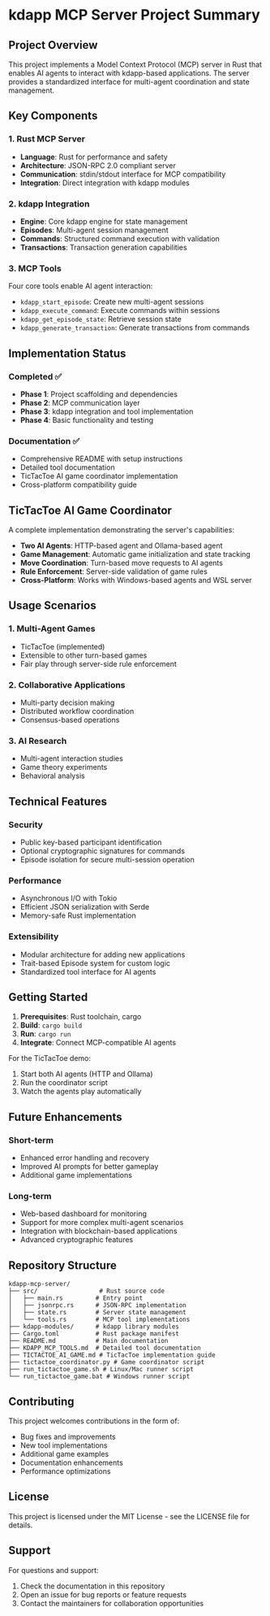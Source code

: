 # kdapp MCP Server Project Summary

## Project Overview

This project implements a Model Context Protocol (MCP) server in Rust that enables AI agents to interact with kdapp-based applications. The server provides a standardized interface for multi-agent coordination and state management.

## Key Components

### 1. Rust MCP Server
- **Language**: Rust for performance and safety
- **Architecture**: JSON-RPC 2.0 compliant server
- **Communication**: stdin/stdout interface for MCP compatibility
- **Integration**: Direct integration with kdapp modules

### 2. kdapp Integration
- **Engine**: Core kdapp engine for state management
- **Episodes**: Multi-agent session management
- **Commands**: Structured command execution with validation
- **Transactions**: Transaction generation capabilities

### 3. MCP Tools
Four core tools enable AI agent interaction:
- `kdapp_start_episode`: Create new multi-agent sessions
- `kdapp_execute_command`: Execute commands within sessions
- `kdapp_get_episode_state`: Retrieve session state
- `kdapp_generate_transaction`: Generate transactions from commands

## Implementation Status

### Completed ✅
- **Phase 1**: Project scaffolding and dependencies
- **Phase 2**: MCP communication layer
- **Phase 3**: kdapp integration and tool implementation
- **Phase 4**: Basic functionality and testing

### Documentation ✅
- Comprehensive README with setup instructions
- Detailed tool documentation
- TicTacToe AI game coordinator implementation
- Cross-platform compatibility guide

## TicTacToe AI Game Coordinator

A complete implementation demonstrating the server's capabilities:
- **Two AI Agents**: HTTP-based agent and Ollama-based agent
- **Game Management**: Automatic game initialization and state tracking
- **Move Coordination**: Turn-based move requests to AI agents
- **Rule Enforcement**: Server-side validation of game rules
- **Cross-Platform**: Works with Windows-based agents and WSL server

## Usage Scenarios

### 1. Multi-Agent Games
- TicTacToe (implemented)
- Extensible to other turn-based games
- Fair play through server-side rule enforcement

### 2. Collaborative Applications
- Multi-party decision making
- Distributed workflow coordination
- Consensus-based operations

### 3. AI Research
- Multi-agent interaction studies
- Game theory experiments
- Behavioral analysis

## Technical Features

### Security
- Public key-based participant identification
- Optional cryptographic signatures for commands
- Episode isolation for secure multi-session operation

### Performance
- Asynchronous I/O with Tokio
- Efficient JSON serialization with Serde
- Memory-safe Rust implementation

### Extensibility
- Modular architecture for adding new applications
- Trait-based Episode system for custom logic
- Standardized tool interface for AI agents

## Getting Started

1. **Prerequisites**: Rust toolchain, cargo
2. **Build**: `cargo build`
3. **Run**: `cargo run`
4. **Integrate**: Connect MCP-compatible AI agents

For the TicTacToe demo:
1. Start both AI agents (HTTP and Ollama)
2. Run the coordinator script
3. Watch the agents play automatically

## Future Enhancements

### Short-term
- Enhanced error handling and recovery
- Improved AI prompts for better gameplay
- Additional game implementations

### Long-term
- Web-based dashboard for monitoring
- Support for more complex multi-agent scenarios
- Integration with blockchain-based applications
- Advanced cryptographic features

## Repository Structure

```
kdapp-mcp-server/
├── src/                 # Rust source code
│   ├── main.rs         # Entry point
│   ├── jsonrpc.rs      # JSON-RPC implementation
│   ├── state.rs        # Server state management
│   └── tools.rs        # MCP tool implementations
├── kdapp-modules/      # kdapp library modules
├── Cargo.toml          # Rust package manifest
├── README.md           # Main documentation
├── KDAPP_MCP_TOOLS.md  # Detailed tool documentation
├── TICTACTOE_AI_GAME.md # TicTacToe implementation guide
├── tictactoe_coordinator.py # Game coordinator script
├── run_tictactoe_game.sh # Linux/Mac runner script
└── run_tictactoe_game.bat # Windows runner script
```

## Contributing

This project welcomes contributions in the form of:
- Bug fixes and improvements
- New tool implementations
- Additional game examples
- Documentation enhancements
- Performance optimizations

## License

This project is licensed under the MIT License - see the LICENSE file for details.

## Support

For questions and support:
1. Check the documentation in this repository
2. Open an issue for bug reports or feature requests
3. Contact the maintainers for collaboration opportunities